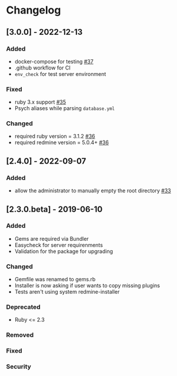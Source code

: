 # Changelog


## [3.0.0] - 2022-12-13
### Added
- docker-compose for testing [#37](https://github.com/easyredmine/redmine-installer/pull/37)
- .github workflow for CI
- `env_check` for test server environment
### Fixed
- ruby 3.x support [#35](https://github.com/easyredmine/redmine-installer/pull/35)
- Psych aliases while parsing `database.yml`
### Changed
- required ruby version = 3.1.2 [#36](https://github.com/easyredmine/redmine-installer/pull/36)
- required redmine version = 5.0.4+ [#36](https://github.com/easyredmine/redmine-installer/pull/36)

## [2.4.0] - 2022-09-07
### Added
- allow the administrator to manually empty the root directory [#33](https://github.com/easyredmine/redmine-installer/pull/33)

## [2.3.0.beta] - 2019-06-10

### Added
- Gems are required via Bundler
- Easycheck for server requirenments
- Validation for the package for upgrading

### Changed
- Gemfile was renamed to gems.rb
- Installer is now asking if user wants to copy missing plugins
- Tests aren't using system redmine-installer

### Deprecated
- Ruby <= 2.3

### Removed

### Fixed

### Security

